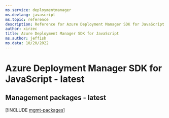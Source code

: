 ```yaml
---
ms.service: deploymentmanager
ms.devlang: javascript
ms.topic: reference
description: Reference for Azure Deployment Manager SDK for JavaScript
author: xirzec
title: Azure Deployment Manager SDK for JavaScript
ms.author: jeffish
ms.data: 10/20/2022
---
```

# Azure Deployment Manager SDK for JavaScript - latest

## Management packages - latest
[!INCLUDE [mgmt-packages](deployment-manager-mgmt-index.md)]
